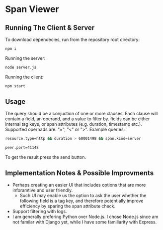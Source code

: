 # Span Viewer

## Running The Client & Server
To download dependecies, run from the repository root directory:
```sh
npm i
```

Running the server:
```sh
node server.js
```

Running the client:
```sh
npm start
```

## Usage
The query should be a conjuction of one or more clauses. Each clause will contain a field, an operand, and a value to filter by. fields can be either internal tag keys, or span attributes (e.g. duration, timestamp etc.). Supported opernads are: "=", "<" or ">".
Example queries:
```sh
resource.type=http && duration > 60001498 && span.kind=server
```
```sh
peer.port=41148
```
To get the result press the send button.

## Implementation Notes & Possible Improvments
* Perhaps creating an easier UI that includes options that are more inforamtive and user friendly. 
  * Such UI may enable us the option to ask the user whether the following field is a tag key, and therefore potentially improve efficiency by sparing the span attribute check.
* Support filtering with logs.
* I am generally prefering Python over Node.js. I chose Node.js since am not familar with Django yet, while I have some familiarity with Express.
